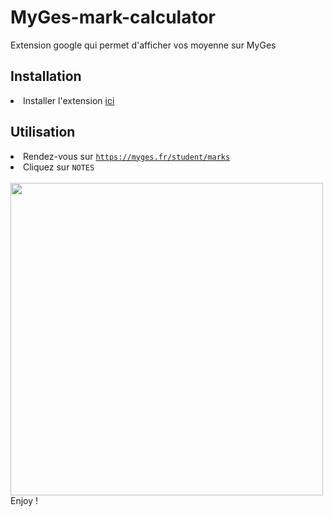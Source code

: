 # MyGes-mark-calculator

<span>Extension google qui permet d'afficher vos moyenne sur MyGes</span>

<h2>Installation</h2>
<li>Installer l'extension <a href="https://chrome.google.com/webstore/detail/calcul-ta-moyenne-myges/deompfeiklkmkfghkbebnkdackcaphgb?hl=fr">ici</a></li>

<h2>Utilisation</h2>
<li>Rendez-vous sur <code><a href="https://myges.fr/student/marks">https://myges.fr/student/marks</a></code></li>
<li>Cliquez sur <code>NOTES</code></li>
<br>
<img width="500" src="https://user-images.githubusercontent.com/41972537/214353911-311d07f6-7a2e-43b8-91db-2c0d0a74491c.png">
<span>Enjoy !</span>
